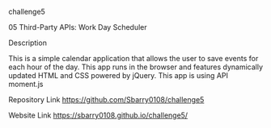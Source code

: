 challenge5

05 Third-Party APIs: Work Day Scheduler

Description

This is a simple calendar application that allows the user to save events for each hour of the day.
This app runs in the browser and features dynamically updated HTML and CSS powered by jQuery.
This app is using API moment.js

Repository Link
https://github.com/Sbarry0108/challenge5

Website Link
https://sbarry0108.github.io/challenge5/
